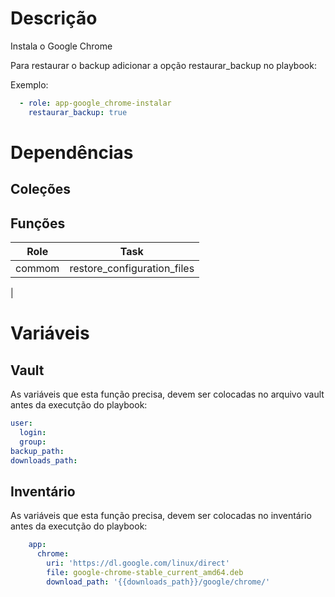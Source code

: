 # Descrição

Instala o Google Chrome

Para restaurar o backup adicionar a opção restaurar_backup no playbook:

Exemplo:
```yaml
  - role: app-google_chrome-instalar
    restaurar_backup: true
```

# Dependências

## Coleções

## Funções

|Role|Task|
| :---: | :---: |
|commom|restore_configuration_files|
| 

# Variáveis

## Vault

As variáveis que esta função precisa, devem ser colocadas no arquivo vault antes da executção do playbook:

```yaml
user:
  login: 
  group: 
backup_path: 
downloads_path:
```

## Inventário

As variáveis que esta função precisa, devem ser colocadas no inventário antes da executção do playbook:

```yaml
    app:
      chrome:
        uri: 'https://dl.google.com/linux/direct'
        file: google-chrome-stable_current_amd64.deb
        download_path: '{{downloads_path}}/google/chrome/'
```